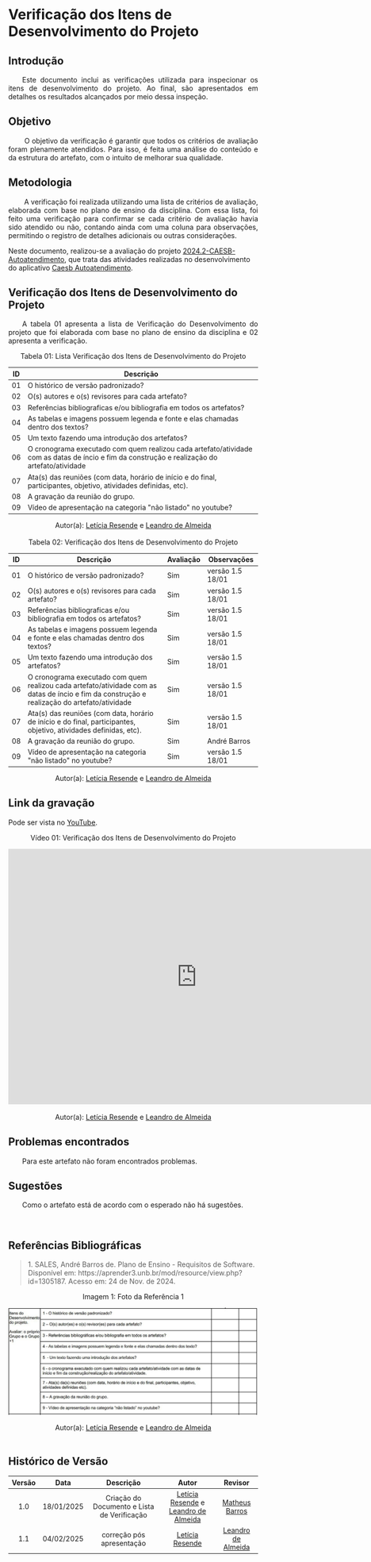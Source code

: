#  Verificação dos Itens de Desenvolvimento do Projeto

## Introdução
<p align="justify">
&emsp;&emsp;Este documento inclui as verificações utilizada para inspecionar os itens de desenvolvimento do projeto. Ao final, são apresentados em detalhes os resultados alcançados por meio dessa inspeção.
</p>

## Objetivo
<p align="justify">
&emsp;&emsp; O objetivo da verificação é garantir que todos os critérios de avaliação foram plenamente atendidos. Para isso, é feita uma análise do conteúdo e da estrutura do artefato, com o intuito de melhorar sua qualidade.
</p>

## Metodologia
<p align="justify">
&emsp;&emsp; A verificação foi realizada utilizando uma lista de critérios de avaliação, elaborada com base no plano de ensino da disciplina. Com essa lista, foi feito uma verificação para confirmar se cada critério de avaliação havia sido atendido ou não, contando ainda com uma coluna para observações, permitindo o registro de detalhes adicionais ou outras considerações.

Neste documento, realizou-se a avaliação do projeto <a href="https://github.com/Requisitos-de-Software/2024.2-CAESB-Autoatendimento">2024.2-CAESB-Autoatendimento</a>, que trata das atividades realizadas no desenvolvimento do aplicativo <a href="https://play.google.com/store/apps/details?id=br.gov.df.caesb.mobile&hl=pt_BR">Caesb Autoatendimento</a>.
</p>


## Verificação dos Itens de Desenvolvimento do Projeto
<p align="justify">
&emsp;&emsp;A tabela 01 apresenta a lista de  Verificação do Desenvolvimento do projeto que foi elaborada com base no plano de ensino da disciplina e 02 apresenta a verificação.
</p>
<center>Tabela 01: Lista Verificação dos Itens de Desenvolvimento do Projeto</center>

| **ID** | **Descrição**                                                                                       | 
|--------|-----------------------------------------------------------------------------------------------------|
| 01     | O histórico de versão padronizado? |  
| 02     | O(s) autores e o(s) revisores para cada artefato? | 
| 03     | Referências bibliograficas e/ou bibliografia em todos os artefatos? |
| 04     | As tabelas e imagens possuem legenda e fonte e elas chamadas dentro dos textos? |  
| 05     | Um texto fazendo uma introdução dos artefatos?| 
| 06     | O cronograma executado com quem realizou cada artefato/atividade com as datas de íncio e fim da construção e realização do artefato/atividade  |
| 07     | Ata(s) das reuniões (com data, horário de início e do final, participantes, objetivo, atividades definidas, etc).| 
| 08     | A gravação da reunião do grupo. | 
| 09     | Vídeo de apresentação na categoria "não listado" no youtube? |  

<center>
</p>Autor(a): <a href="https://github.com/LeticiaResende23" target = "_blank">Letícia Resende</a> e <a href="https://github.com/leomitx10" target = "_blank">Leandro de Almeida</a>
</center>

<br>

<center>Tabela 02: Verificação dos Itens de Desenvolvimento do Projeto</center>

| **ID** | **Descrição** | **Avaliação** | **Observações**|
|--------|---------------|---------------|-----------|
| 01     | O histórico de versão padronizado? | Sim  | versão 1.5 18/01  |
| 02     | O(s) autores e o(s) revisores para cada artefato?  |  Sim   | versão 1.5 18/01 |
| 03     | Referências bibliograficas e/ou bibliografia em todos os artefatos?  |     Sim   | versão 1.5 18/01  |
| 04     | As tabelas e imagens possuem legenda e fonte e elas chamadas dentro dos textos?  |    Sim   |  versão 1.5 18/01   |
| 05     | Um texto fazendo uma introdução dos artefatos?  |  Sim  |  versão 1.5 18/01 |   
| 06     | O cronograma executado com quem realizou cada artefato/atividade com as datas de íncio e fim da construção e realização do artefato/atividade  |   Sim   | versão 1.5 18/01  |
| 07     | Ata(s) das reuniões (com data, horário de início e do final, participantes, objetivo, atividades definidas, etc).  |  Sim  |     versão 1.5 18/01 |
| 08     | A gravação da reunião do grupo.  |   Sim  | André Barros   | versão 1.5 18/01  |
| 09     | Vídeo de apresentação na categoria "não listado" no youtube?  |   Sim    |  versão 1.5 18/01  |

<center>
</p>Autor(a): <a href="https://github.com/LeticiaResende23" target = "_blank">Letícia Resende</a> e <a href="https://github.com/leomitx10" target = "_blank">Leandro de Almeida</a>
</center>

## Link da gravação
Pode ser vista no [YouTube](https://www.youtube.com/watch?v=XmNdvsiydHk).</p>

<center>
    <p>Vídeo 01: Verificação dos Itens de Desenvolvimento do Projeto</p>
    <iframe width="760" height="515" src="https://www.youtube.com/embed/XmNdvsiydHk?si=Bn-eZn5gXN9fCFfj" title="YouTube video player" frameborder="0" allow="accelerometer; autoplay; clipboard-write; encrypted-media; gyroscope; picture-in-picture; web-share" referrerpolicy="strict-origin-when-cross-origin" allowfullscreen></iframe>
   </p>Autor(a): <a href="https://github.com/LeticiaResende23" target = "_blank">Letícia Resende</a> e <a href="https://github.com/leomitx10" target = "_blank">Leandro de Almeida</a>
</center>

## Problemas encontrados
<p align="justify">&emsp;&emsp;Para este artefato não foram encontrados problemas.</p>


## Sugestões
<p align="justify">&emsp;&emsp;Como o artefato está de acordo com o esperado não há sugestões.</p>

<br>

## Referências Bibliográficas

> <p id="1">1. SALES, André Barros de. Plano de Ensino - Requisitos de Software. Disponível em: https://aprender3.unb.br/mod/resource/view.php?id=1305187. Acesso em: 24 de Nov. de 2024.

<center> <figcaption>Imagem 1: Foto da Referência 1</figcaption></center>

<center>

![alt text](../../assets/refimg.jpeg)

</center>

 <center></p>Autor(a): <a href="https://github.com/LeticiaResende23" target = "_blank">Letícia Resende</a> e <a href="https://github.com/leomitx10" target = "_blank">Leandro de Almeida</a></center>

<br>


## Histórico de Versão

| Versão |    Data    |      Descrição       |  Autor  | Revisor |
| :----: | :--------: | :------------------: | :-----: | :-----: |
|  1.0   | 18/01/2025 | Criação do Documento e Lista de Verificação | [Letícia Resende](https://github.com/LeticiaResende23) e [Leandro de Almeida](https://github.com/leomitx10)<br>| [Matheus Barros](https://github.com/Ninja-Haiyai)|
|  1.1   | 04/02/2025 | correção pós apresentação| [Letícia Resende](https://github.com/LeticiaResende23) | [Leandro de Almeida](https://github.com/leomitx10) |




